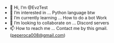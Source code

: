 - 👋 Hi, I’m @EvzTest
- 👀 I’m interested in ... Python language btw
- 🌱 I’m currently learning ... How to do a bot Work
- 💞️ I’m looking to collaborate on ... Discord servers
- 📫 How to reach me ... Contact me by this gmail. (peperoca008@gmail.com)

<!---
EvzTest/EvzTest is a ✨ special ✨ repository because its `README.md` (this file) appears on your GitHub profile.
You can click the Preview link to take a look at your changes.
--->
